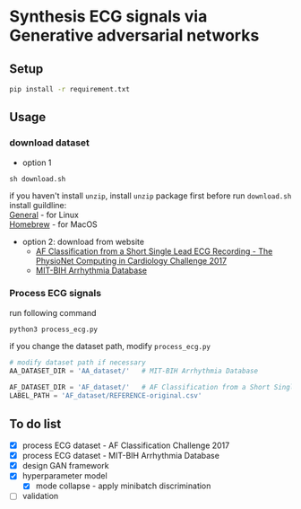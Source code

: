 # Synthesis ECG signals via Generative adversarial networks


## Setup
```bash
pip install -r requirement.txt
```
## Usage

### download dataset
- option 1
```
sh download.sh
```
if you haven't install `unzip`, install `unzip` package first before run `download.sh`<br>
install guildline: <br>
[General](https://www.tecmint.com/install-zip-and-unzip-in-linux/) - for Linux<br>
[Homebrew](https://formulae.brew.sh/formula/unzip) - for MacOS 
- option 2:
    download from website 
    - [AF Classification from a Short Single Lead ECG Recording - The PhysioNet Computing in Cardiology Challenge 2017](https://physionet.org/content/challenge-2017/1.0.0/training2017.zip)
    - [MIT-BIH Arrhythmia Database](https://physionet.org/static/published-projects/mitdb/mit-bih-arrhythmia-database-1.0.0.zip)

### Process ECG signals
run following command 
```
python3 process_ecg.py
```
if you change the dataset path, modify `process_ecg.py` 
```python 3
# modify dataset path if necessary
AA_DATASET_DIR = 'AA_dataset/'   # MIT-BIH Arrhythmia Database
    
AF_DATASET_DIR = 'AF_dataset/'   # AF Classification from a Short Single Lead ECG Recording - The PhysioNet Computing in Cardiology Challenge 2017
LABEL_PATH = 'AF_dataset/REFERENCE-original.csv'

``` 
## To do list
- [x] process ECG dataset - AF Classification Challenge 2017
- [x] process ECG dataset - MIT-BIH Arrhythmia Database
- [x] design GAN framework
- [x] hyperparameter model
    - [x] mode collapse - apply minibatch discrimination
- [ ] validation
